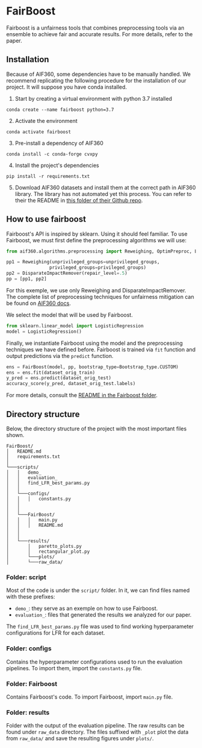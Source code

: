 # FairBoost
Fairboost is a unfairness tools that combines preprocessing tools via an ensemble to achieve fair and accurate results. For more details, refer to the paper.  

## Installation
Because of AIF360, some dependencies have to be manually handled. We recommend replicating the following procedure for the installation of our project. It will suppose you have conda installed.

1. Start by creating a virtual environment with python 3.7 installed
```Shell
conda create --name fairboost python=3.7
``` 

2. Activate the environment
```Shell
conda activate fairboost
``` 

3. Pre-install a dependency of AIF360 
```Shell
conda install -c conda-forge cvxpy
```

4. Install the project's dependencies
```Shell
pip install -r requirements.txt
```

5. Download AIF360 datasets and install them at the correct path in AIF360 library. The library has not automated yet this process. You can refer to their the README in [this folder of their Github repo](https://github.com/Trusted-AI/AIF360/tree/master/aif360/data).


## How to use fairboost
Fairboost's API is inspired by sklearn. Using it should feel familiar. To use Fairboost, we must first define the preprocessing algorithms we will use:

```python
from aif360.algorithms.preprocessing import Reweighing, OptimPreproc, LFR, DisparateImpactRemover

pp1 = Reweighing(unprivileged_groups=unprivileged_groups,
                privileged_groups=privileged_groups)
pp2 = DisparateImpactRemover(repair_level=.5)
pp = [pp1, pp2]
```
For this exemple, we use only Reweighing and DisparateImpactRemover. The complete list of preprocessing techniques for unfairness mitigation can be found on [AIF360 docs](https://aif360.readthedocs.io/en/latest/modules/algorithms.html#module-aif360.algorithms.preprocessing).

We select the model that will be used by Fairboost.

```python
from sklearn.linear_model import LogisticRegression
model = LogisticRegression()
```

Finally, we instantiate Fairboost using the model and the preprocessing techniques we have defined before. Fairboost is trained via `fit` function and output predictions via the `predict` function.

```python
ens = FairBoost(model, pp, bootstrap_type=Bootstrap_type.CUSTOM)
ens = ens.fit(dataset_orig_train)
y_pred = ens.predict(dataset_orig_test)
accuracy_score(y_pred, dataset_orig_test.labels)
```
For more details, consult the [README in the Fairboost folder](scripts/FairBoost/README.md).


## Directory structure

Below, the directory structure of the project with the most important files shown.

```
FairBoost/
│   README.md
│   requirements.txt    
│
└───scripts/
│   │   demo_
│   │   evaluation_
│   │   find_LFR_best_params.py
│   │
│   └───configs/
│   │   │   constants.py
│   │   
│   │   
│   └───FairBoost/
│   │   │   main.py
│   │   │   README.md
│   │
│   │
│   └───results/
│       │   paretto_plots.py
│       │   rectangular_plot.py
│       └───plots/
│       └───raw_data/
```

### Folder: script
Most of the code is under the `script/` folder. In it, we can find files named with these prefixes:
- `demo_`: they serve as an exemple on how to use Fairboost.
- `evaluation_`: files that generated the results we analyzed for our paper.

The `find_LFR_best_params.py` file was used to find working hyperparameter configurations for LFR for each dataset.

### Folder: configs
Contains the hyperparameter configurations used to run the evaluation pipelines. To import them, import the `constants.py` file.

### Folder: Fairboost
Contains Fairboost's code. To import Fairboost, import `main.py` file.

### Folder: results
Folder with the output of the evaluation pipeline. The raw results can be found under `raw_data` directory. The files suffixed with `_plot` plot the data from `raw_data/` and save the resulting figures under `plots/`. 



